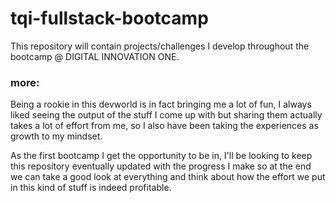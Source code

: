 # tqi-fullstack-bootcamp

This repository will contain projects/challenges I develop throughout the bootcamp @ DIGITAL INNOVATION ONE.

### more:

Being a rookie in this devworld is in fact bringing me a lot of fun, I always liked seeing the output of the stuff I come up with but sharing them actually takes a lot of effort from me, so I also have been taking the experiences as growth to my mindset.

As the first bootcamp I get the opportunity to be in, I'll be looking to keep this repository eventually updated with the progress I make so at the end we can take a good look at everything and think about how the effort we put in this kind of stuff is indeed profitable.
